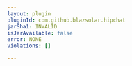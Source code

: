 ```yaml
---
layout: plugin
pluginId: com.github.blazsolar.hipchat
jarSha1: INVALID
isJarAvailable: false
error: NONE
violations: []

---
```


